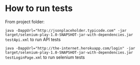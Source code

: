 # How to run tests

From project folder:

`java -DappUrl="http://jsonplaceholder.typicode.com" -jar target/selenium-play-1.0-SNAPSHOT-jar-with-dependencies.jar testApi.xml` to run API tests

`java -DappUrl="http://the-internet.herokuapp.com/login" -jar target/selenium-play-1.0-SNAPSHOT-jar-with-dependencies.jar testLoginPage.xml` to run selenium tests
